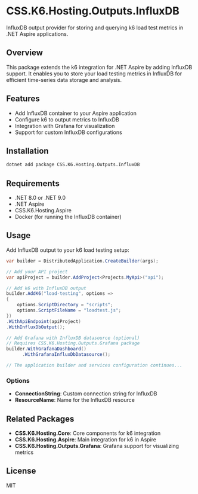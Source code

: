﻿# CSS.K6.Hosting.Outputs.InfluxDB

InfluxDB output provider for storing and querying k6 load test metrics in .NET Aspire applications.

## Overview

This package extends the k6 integration for .NET Aspire by adding InfluxDB support. It enables you to store your load testing metrics in InfluxDB for efficient time-series data storage and analysis.

## Features

- Add InfluxDB container to your Aspire application
- Configure k6 to output metrics to InfluxDB
- Integration with Grafana for visualization
- Support for custom InfluxDB configurations

## Installation

```bash
dotnet add package CSS.K6.Hosting.Outputs.InfluxDB
```

## Requirements

- .NET 8.0 or .NET 9.0
- .NET Aspire
- CSS.K6.Hosting.Aspire
- Docker (for running the InfluxDB container)

## Usage

Add InfluxDB output to your k6 load testing setup:

```csharp
var builder = DistributedApplication.CreateBuilder(args);

// Add your API project
var apiProject = builder.AddProject<Projects.MyApi>("api");

// Add k6 with InfluxDB output
builder.AddK6("load-testing", options => 
{
    options.ScriptDirectory = "scripts";
    options.ScriptFileName = "loadtest.js";
})
.WithApiEndpoint(apiProject)
.WithInfluxDbOutput();

// Add Grafana with InfluxDB datasource (optional)
// Requires CSS.K6.Hosting.Outputs.Grafana package
builder.WithGrafanaDashboard()
      .WithGrafanaInfluxDbDatasource();

// The application builder and services configuration continues...
```

### Options

- **ConnectionString**: Custom connection string for InfluxDB
- **ResourceName**: Name for the InfluxDB resource

## Related Packages

- **CSS.K6.Hosting.Core**: Core components for k6 integration
- **CSS.K6.Hosting.Aspire**: Main integration for k6 in Aspire
- **CSS.K6.Hosting.Outputs.Grafana**: Grafana support for visualizing metrics

## License

MIT